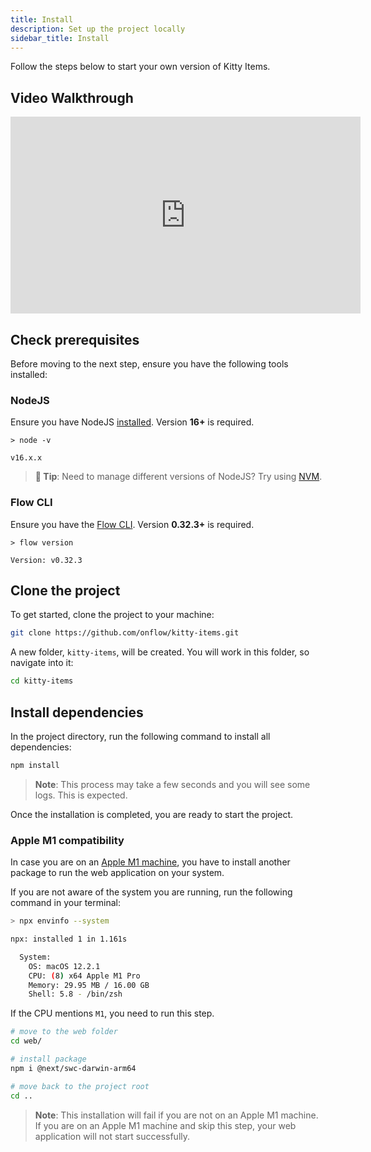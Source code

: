 ```yaml
---
title: Install
description: Set up the project locally
sidebar_title: Install
---
```


Follow the steps below to start your own version of Kitty Items. 

## Video Walkthrough

<iframe width="560" height="315" src="https://www.youtube.com/embed/hsDHUgH8E7o" title="YouTube video player" frameborder="0" allow="accelerometer; autoplay; clipboard-write; encrypted-media; gyroscope; picture-in-picture" allowfullscreen></iframe>

## Check prerequisites

Before moving to the next step, ensure you have the following tools installed:

### NodeJS

Ensure you have NodeJS [installed](https://nodejs.org/en/). Version **16+** is required.

```
> node -v

v16.x.x
```

> **📣 Tip**: Need to manage different versions of NodeJS? Try using [NVM](https://github.com/nvm-sh/nvm).

### Flow CLI

Ensure you have the [Flow CLI](https://docs.onflow.org/flow-cli/install/). Version **0.32.3+** is required.

```
> flow version

Version: v0.32.3
```

## Clone the project

To get started, clone the project to your machine:

```sh
git clone https://github.com/onflow/kitty-items.git
```

A new folder, `kitty-items`, will be created. You will work in this folder, so navigate into it:

```sh
cd kitty-items
```

## Install dependencies

In the project directory, run the following command to install all dependencies:

```sh
npm install
```

> **Note**: This process may take a few seconds and you will see some logs. This is expected.

Once the installation is completed, you are ready to start the project.

### Apple M1 compatibility

In case you are on an [Apple M1 machine](https://en.wikipedia.org/wiki/Apple_M1), you have to install another package to run the web application on your system.

If you are not aware of the system you are running, run the following command in your terminal:

```sh
> npx envinfo --system

npx: installed 1 in 1.161s

  System:
    OS: macOS 12.2.1
    CPU: (8) x64 Apple M1 Pro
    Memory: 29.95 MB / 16.00 GB
    Shell: 5.8 - /bin/zsh
```

If the CPU mentions `M1`, you need to run this step.

```sh
# move to the web folder
cd web/

# install package
npm i @next/swc-darwin-arm64

# move back to the project root
cd ..
```

> **Note**: This installation will fail if you are not on an Apple M1 machine. If you are on an Apple M1 machine and skip this step, your web application will not start successfully.
